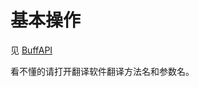 # 基本操作

见 [BuffAPI](http://doc.skillw.com/buffsystem/-buff-system/com.skillw.buffsystem.api/-buff-a-p-i/index.html)

看不懂的请打开翻译软件翻译方法名和参数名。
